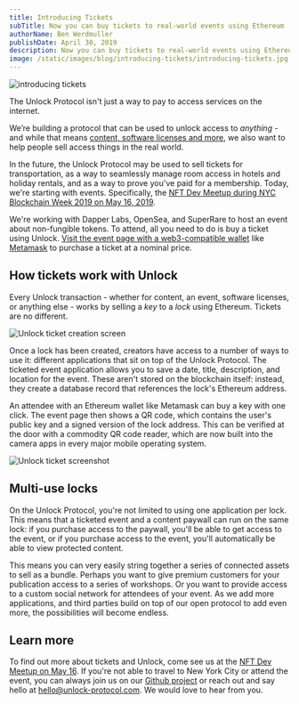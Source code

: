 ```yaml
---
title: Introducing Tickets
subTitle: Now you can buy tickets to real-world events using Ethereum
authorName: Ben Werdmuller
publishDate: April 30, 2019
description: Now you can buy tickets to real-world events using Ethereum and the Unlock Protocol.
image: /static/images/blog/introducing-tickets/introducing-tickets.jpg
---
```

![introducing tickets](/static/images/blog/introducing-tickets/introducing-tickets.jpg)

The Unlock Protocol isn't just a way to pay to access services on the internet.

We’re building a protocol that can be used to unlock access to _anything_ - and while that means [content, software 
licenses and more](https://unlock-protocol.com/blog/ways-to-unlock-the-web/), we also want to help people sell access 
things in the real world.

In the future, the Unlock Protocol may be used to sell tickets for transportation, as a way to seamlessly manage room 
access in hotels and holiday rentals, and as a way to prove you've paid for a membership. Today, we're starting with
events. Specifically, the 
[NFT Dev Meetup during NYC Blockchain Week 2019 on May 16, 2019](https://tickets.unlock-protocol.com/event/0x5865Ff2CBd045Ef1cfE19739df19E83B32b783b4).

We're working with Dapper Labs, OpenSea, and SuperRare to host an event about non-fungible tokens. To attend, all you
need to do is buy a ticket using Unlock. 
[Visit the event page with a web3-compatible wallet](https://tickets.unlock-protocol.com/event/0x5865Ff2CBd045Ef1cfE19739df19E83B32b783b4)
like [Metamask](https://metamask.io) to purchase a ticket at a nominal price.

## How tickets work with Unlock

Every Unlock transaction - whether for content, an event, software licenses, or anything else - works by selling a _key_ 
to a _lock_ using Ethereum. Tickets are no different.

![Unlock ticket creation screen](/static/images/blog/introducing-tickets/create-an-event.png)

Once a lock has been created, creators have access to a number of ways to use it: different applications that sit on top of
the Unlock Protocol. The ticketed event application allows you to save a date, title, description, and location for the
event. These aren't stored on the blockchain itself: instead, they create a database record that references the lock's 
Ethereum address.

An attendee with an Ethereum wallet like Metamask can buy a key with one click. The event page then shows a QR code, which
contains the user's public key and a signed version of the lock address. This can be verified at the door with a
commodity QR code reader, which are now built into the camera apps in every major mobile operating system.

![Unlock ticket screenshot](/static/images/blog/introducing-tickets/unlock-tickets.png)

## Multi-use locks

On the Unlock Protocol, you're not limited to using one application per lock. This means that a ticketed event and a
content paywall can run on the same lock: if you purchase access to the paywall, you'll be able to get access to the
event, or if you purchase access to the event, you'll automatically be able to view protected content.

This means you can very easily string together a series of connected assets to sell as a bundle. Perhaps you want to
give premium customers for your publication access to a series of workshops. Or you want to provide access to a custom
social network for attendees of your event. As we add more applications, and third parties build on top of our open
protocol to add even more, the possibilities will become endless.

## Learn more

To find out more about tickets and Unlock, come see us at the 
[NFT Dev Meetup on May 16](https://tickets.unlock-protocol.com/event/0x5865Ff2CBd045Ef1cfE19739df19E83B32b783b4). If
you're not able to travel to New York City or attend the event, you can always join us on our 
[Github project](https://github.com/unlock-protocol/unlock/) or reach out and say hello at
[hello@unlock-protocol.com](mailto:hello@unlock-protocol.com). We would love to hear from you.

